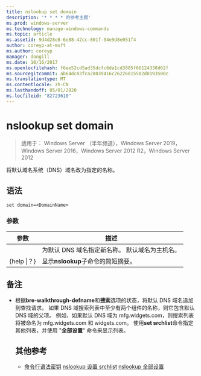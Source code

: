```yaml
---
title: nslookup set domain
description: '* * * * 的参考主题'
ms.prod: windows-server
ms.technology: manage-windows-commands
ms.topic: article
ms.assetid: 9d4d28e8-6e88-42cc-801f-94e9d8e051f4
author: coreyp-at-msft
ms.author: coreyp
manager: dongill
ms.date: 10/16/2017
ms.openlocfilehash: f6ee52cd5ad35dcfc6da1cd3885f66124338d62f
ms.sourcegitcommit: ab64dc83fca28039416c26226815502d0193500c
ms.translationtype: MT
ms.contentlocale: zh-CN
ms.lasthandoff: 05/01/2020
ms.locfileid: "82723610"
---
```

# <a name="nslookup-set-domain"></a>nslookup set domain

> 适用于： Windows Server （半年频道），Windows Server 2019，Windows Server 2016，Windows Server 2012 R2，Windows Server 2012

将默认域名系统（DNS）域名改为指定的名称。
## <a name="syntax"></a>语法
```
set domain=<DomainName>
```
### <a name="parameters"></a>参数

|    参数    |                                           描述                                           |
|-----------------|-------------------------------------------------------------------------------------------------|
|  <DomainName>   | 为默认 DNS 域名指定新名称。 默认域名为主机名。 |
| {help &#124;？} |                      显示**nslookup**子命令的简短摘要。                      |

## <a name="remarks"></a>备注
- 根据**bre-walkthrough-defname**和**搜索**选项的状态，将默认 DNS 域名追加到查找请求。 如果 DNS 域搜索列表中至少有两个组件的名称，则它包含默认 DNS 域的父项。 例如，如果默认 DNS 域为 mfg.widgets.com，则搜索列表将被命名为 mfg.widgets.com 和 widgets.com。 使用**set srchlist**命令指定其他列表，并使用 "**全部设置**" 命令来显示列表。
  ## <a name="additional-references"></a>其他参考
  - [命令行语法密钥](command-line-syntax-key.md)
  [nslookup 设置 srchlist](nslookup-set-srchlist.md)
  [nslookup 全部设置](nslookup-set-all.md)
